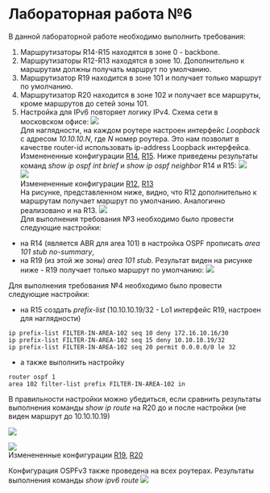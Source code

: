 # Лабораторная работа №6 
В данной лабораторной работе необходимо выполнить требования: 
1.  Маршрутизаторы R14-R15 находятся в зоне 0 - backbone.
2.  Маршрутизаторы R12-R13 находятся в зоне 10. Дополнительно к маршрутам должны получать маршрут по умолчанию.
3.  Маршрутизатор R19 находится в зоне 101 и получает только маршрут по умолчанию.
4.  Маршрутизатор R20 находится в зоне 102 и получает все маршруты, кроме маршрутов до сетей зоны 101.
5.  Настройка для IPv6 повторяет логику IPv4. 
 Схема сети в московском офисе: 
 ![](pic/network.png)   
Для наглядности, на каждом роутере настроен интерфейс *Loopback* c адресом *10.10.10.N*, где *N* номер роутера. Это нам позволит в качестве router-id использовать ip-address Loopback интерфейса.
Изменененные конфигурации [R14](config/setting_R14), [R15](config/setting_R15).
Ниже приведены результаты команд *show ip ospf int brief* и *show ip ospf neighbor*  R14 и R15:
![](pic/R14_1.png)  
![](pic/R15_1.png)  
Изменененные конфигурации [R12](config/setting_R12), [R13](config/setting_R13)  
На рисунке, представленном ниже, видно, что R12 дополнительно к маршрутам получает маршрут по умолчанию. Аналогично реализовано и на R13. 
![](pic/R12_route.png)  
Для выполнения требования №3 необходимо было провести следующие настройки:  
  - на R14 (является ABR для area 101) в настройка OSPF прописать *area 101 stub no-summary*, 
  - на R19 (из этой же зоны) *area 101 stub*. 
Результат виден на рисунке ниже - R19 получает только маршрут по умолчанию: 
![](pic/R19_route.png)  

Для выполнения требования №4 необходимо было провести следующие настройки:  
  - на R15 создать *prefix-list* (10.10.10.19/32 - Lo1 интерфейс R19, настроен для наглядности)
```
ip prefix-list FILTER-IN-AREA-102 seq 10 deny 172.16.10.16/30
ip prefix-list FILTER-IN-AREA-102 seq 15 deny 10.10.10.19/32
ip prefix-list FILTER-IN-AREA-102 seq 20 permit 0.0.0.0/0 le 32
```   
 - а также выполнить настройку  
 ```
 router ospf 1
 area 102 filter-list prefix FILTER-IN-AREA-102 in
``` 
В правильности настройки можно убедиться, если сравнить результаты выполнения команды *show ip route* на R20 до и после настройки (не виден маршрут до 10.10.10.19) 

![](pic/r20_do.png)  

![](pic/r20_posle.png)  
Изменененные конфигурации [R19](config/setting_R19), [R20](config/setting_R20)  

Конфигурация OSPFv3 также проведена на всех роутерах. 
Результаты выполнения команды *show ipv6 route* 
![](pic/R12_ipv6.png)
